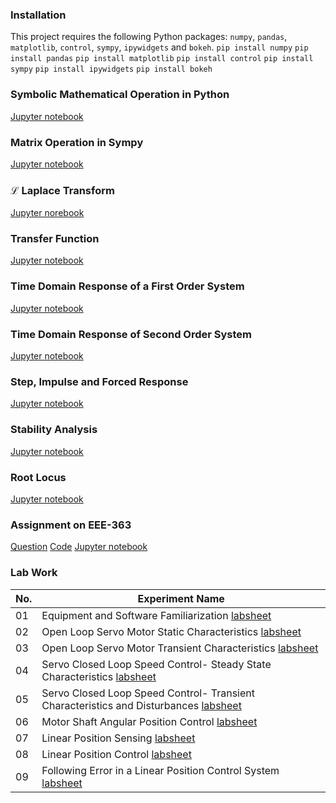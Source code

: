 ### Installation
This project requires the following Python packages: `numpy`, `pandas`, `matplotlib`, `control`, `sympy`, `ipywidgets` and `bokeh`.
`pip install numpy`
`pip install pandas`
`pip install matplotlib`
`pip install control`
`pip install sympy`
`pip install ipywidgets`
`pip install bokeh`
### Symbolic Mathematical Operation in Python
[Jupyter notebook](https://github.com/sayedul79/python-control-system/blob/main/symbolic_python.ipynb)
### Matrix Operation in Sympy
[Jupyter notebook](https://github.com/sayedul79/python-control-system/blob/main/sympy-matrix.ipynb)
### &#x2112; Laplace Transform
[Jupyter norebook](https://github.com/sayedul79/python-control-system/blob/3bff85e01fb2f8a8b69b9d1d10192fd7eedd4bb5/laplace_transform.ipynb)
### Transfer Function
[Jupyter notebook](https://github.com/sayedul79/python-control-system/blob/main/Transfer-function.ipynb)
### Time Domain Response of a First Order System
[Jupyter notebook](https://github.com/sayedul79/python-control-system/blob/main/Time-Response-first-order-system.ipynb)
### Time Domain Response of Second Order System
[Jupyter notebook](https://github.com/sayedul79/python-control-system/blob/main/time-response-second-order-system.ipynb)
### Step, Impulse and Forced Response
[Jupyter notebook](https://colab.research.google.com/github/sayedul79/python-control-system/blob/main/Transfer-function.ipynb)
### Stability Analysis
[Jupyter notebook](https://github.com/sayedul79/python-control-system/blob/main/stability-analysis.ipynb)
### Root Locus
[Jupyter notebook](https://github.com/sayedul79/python-control-system/blob/main/root-locus.ipynb)
### Assignment on EEE-363
[Question](https://github.com/sayedul79/python-control-system/blob/main/pdf/Assignment%202%20EEE%20363%20Batch%2017.pdf)
[Code](https://github.com/sayedul79/python-control-system/blob/main/problem2(a)_2(b).py)
[Jupyter notebook](https://github.com/sayedul79/python-control-system/blob/main/1702079_assignment.ipynb)
### Lab Work
| No. | Experiment Name |
|-----|----------------------------------------------------------------|
|01|Equipment and Software Familiarization [labsheet](https://github.com/sayedul79/python-control-system/blob/main/pdf/Experiment%201_2.pdf) |
|02|Open Loop Servo Motor Static Characteristics [labsheet](https://github.com/sayedul79/python-control-system/blob/main/pdf/Experiment%202.pdf)|
|03|Open Loop Servo Motor Transient Characteristics [labsheet](https://github.com/sayedul79/python-control-system/blob/main/pdf/experiment%203.pdf)|
|04|Servo Closed Loop Speed Control- Steady State Characteristics [labsheet](https://github.com/sayedul79/python-control-system/blob/main/pdf/experiment%204.pdf)|
|05|Servo Closed Loop Speed Control- Transient Characteristics and Disturbances [labsheet](https://github.com/sayedul79/python-control-system/blob/main/pdf/experiment%205.pdf)|
|06|Motor Shaft Angular Position Control [labsheet](https://github.com/sayedul79/python-control-system/blob/main/pdf/experiment%206.pdf)|
|07|Linear Position Sensing [labsheet](https://github.com/sayedul79/python-control-system/blob/main/pdf/experiment%207.pdf)|
|08| Linear Position Control [labsheet](https://github.com/sayedul79/python-control-system/blob/main/pdf/experiment%208.pdf)|
|09|Following Error in a Linear Position Control System [labsheet](https://github.com/sayedul79/python-control-system/blob/main/pdf/experiment%209.pdf)|